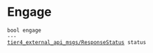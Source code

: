 # Engage

<div class="highlight"><pre><code>bool engage
---
<a href="../../../tier4_external_api_msgs/msg/ResponseStatus">tier4_external_api_msgs/ResponseStatus</a> status
</code></pre></div>
